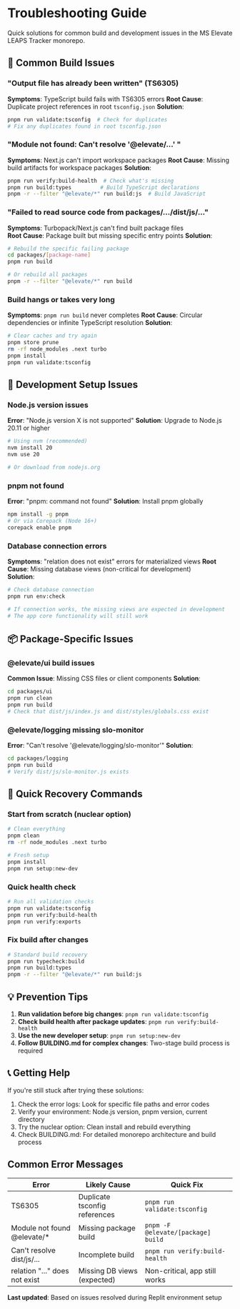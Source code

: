# Troubleshooting Guide

Quick solutions for common build and development issues in the MS Elevate LEAPS Tracker monorepo.

## 🚨 Common Build Issues

### "Output file has already been written" (TS6305)

**Symptoms**: TypeScript build fails with TS6305 errors
**Root Cause**: Duplicate project references in root `tsconfig.json` 
**Solution**: 
```bash
pnpm run validate:tsconfig  # Check for duplicates
# Fix any duplicates found in root tsconfig.json
```

### "Module not found: Can't resolve '@elevate/...' "

**Symptoms**: Next.js can't import workspace packages
**Root Cause**: Missing build artifacts for workspace packages
**Solution**:
```bash
pnpm run verify:build-health  # Check what's missing
pnpm run build:types         # Build TypeScript declarations
pnpm -r --filter "@elevate/*" run build:js  # Build JavaScript
```

### "Failed to read source code from packages/.../dist/js/..."

**Symptoms**: Turbopack/Next.js can't find built package files  
**Root Cause**: Package built but missing specific entry points
**Solution**:
```bash
# Rebuild the specific failing package
cd packages/[package-name]
pnpm run build

# Or rebuild all packages
pnpm -r --filter "@elevate/*" run build
```

### Build hangs or takes very long

**Symptoms**: `pnpm run build` never completes
**Root Cause**: Circular dependencies or infinite TypeScript resolution
**Solution**:
```bash
# Clear caches and try again
pnpm store prune
rm -rf node_modules .next turbo
pnpm install
pnpm run validate:tsconfig
```

## 🔧 Development Setup Issues

### Node.js version issues

**Error**: "Node.js version X is not supported"
**Solution**: Upgrade to Node.js 20.11 or higher
```bash
# Using nvm (recommended)
nvm install 20
nvm use 20

# Or download from nodejs.org
```

### pnpm not found

**Error**: "pnpm: command not found"
**Solution**: Install pnpm globally
```bash
npm install -g pnpm
# Or via Corepack (Node 16+)
corepack enable pnpm
```

### Database connection errors

**Symptoms**: "relation does not exist" errors for materialized views
**Root Cause**: Missing database views (non-critical for development)  
**Solution**:
```bash
# Check database connection
pnpm run env:check

# If connection works, the missing views are expected in development
# The app core functionality will still work
```

## 📦 Package-Specific Issues

### @elevate/ui build issues

**Common Issue**: Missing CSS files or client components
**Solution**:
```bash
cd packages/ui
pnpm run clean
pnpm run build
# Check that dist/js/index.js and dist/styles/globals.css exist
```

### @elevate/logging missing slo-monitor

**Error**: "Can't resolve '@elevate/logging/slo-monitor'"
**Solution**:
```bash
cd packages/logging
pnpm run build
# Verify dist/js/slo-monitor.js exists
```

## 🎯 Quick Recovery Commands

### Start from scratch (nuclear option)
```bash
# Clean everything
pnpm clean
rm -rf node_modules .next turbo

# Fresh setup
pnpm install
pnpm run setup:new-dev
```

### Quick health check
```bash
# Run all validation checks
pnpm run validate:tsconfig
pnpm run verify:build-health  
pnpm run verify:exports
```

### Fix build after changes
```bash
# Standard build recovery
pnpm run typecheck:build
pnpm run build:types
pnpm -r --filter "@elevate/*" run build:js
```

## 💡 Prevention Tips

1. **Run validation before big changes**: `pnpm run validate:tsconfig`
2. **Check build health after package updates**: `pnpm run verify:build-health`
3. **Use the new developer setup**: `pnpm run setup:new-dev`
4. **Follow BUILDING.md for complex changes**: Two-stage build process is required

## 📞 Getting Help

If you're still stuck after trying these solutions:

1. Check the error logs: Look for specific file paths and error codes
2. Verify your environment: Node.js version, pnpm version, current directory
3. Try the nuclear option: Clean install and rebuild everything
4. Check BUILDING.md: For detailed monorepo architecture and build process

## Common Error Messages

| Error | Likely Cause | Quick Fix |
|-------|-------------|-----------|
| TS6305 | Duplicate tsconfig references | `pnpm run validate:tsconfig` |
| Module not found @elevate/* | Missing package build | `pnpm -F @elevate/[package] build` |
| Can't resolve dist/js/... | Incomplete build | `pnpm run verify:build-health` |
| relation "..." does not exist | Missing DB views (expected) | Non-critical, app still works |

**Last updated**: Based on issues resolved during Replit environment setup